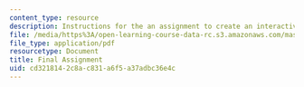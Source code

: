 ```yaml
---
content_type: resource
description: Instructions for the an assignment to create an interactive art piece.
file: /media/https%3A/open-learning-course-data-rc.s3.amazonaws.com/mas-878-special-topics-in-multimedia-production-experiences-in-interactive-art-fall-2003/cd3218142c8ac831a6f5a37adbc36e4c_final_assign.pdf
file_type: application/pdf
resourcetype: Document
title: Final Assignment
uid: cd321814-2c8a-c831-a6f5-a37adbc36e4c
---
```

